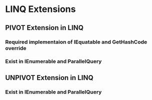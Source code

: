 ﻿# LINQ Extensions
## PIVOT Extension in LINQ
### Required implementaion of IEquatable<T> and GetHashCode  override
### Exist in IEnumerable and ParallelQuery

## UNPIVOT Extension in LINQ
### Exist in IEnumerable and ParallelQuery
